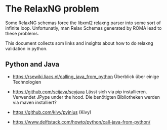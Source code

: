 # The RelaxNG problem

Some RelaxNG schemas force the libxml2 relaxng parser into some sort of infinite loop.
Unfortunatly, man Relax Schemas generated by ROMA lead to these problems.

This document collects som links and insights about how to do relaxng validation
in python.


## Python and Java

  * https://rsewiki.liacs.nl/calling_java_from_python Überblick über einige Technologien

  * https://github.com/scijava/scyjava Lässt sich via pip installieren. Verwendet JPype under the hood. 
    Die benötigten Bibliotheken werden via maven installiert?

  * https://github.com/kivy/pyjnius    (Kivy)
  * https://www.delftstack.com/howto/python/call-java-from-python/
  